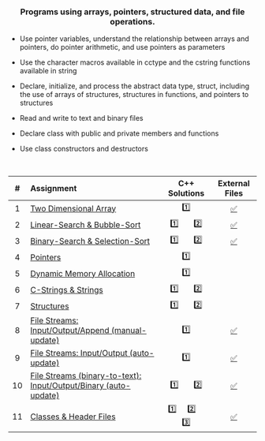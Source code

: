 ### <p align="center"> Programs using arrays, pointers, structured data, and file operations. </p>

* Use pointer variables, understand the relationship between arrays and pointers, do pointer arithmetic, and use pointers as parameters

* Use the character macros available in cctype and the cstring functions available in string

* Declare, initialize, and process the abstract data type, struct, including the use of arrays of structures, structures in functions, and pointers to structures

* Read and write to text and binary files

* Declare class with public and private members and functions

* Use class constructors and destructors

<br>

| # | Assignment | C++ Solutions | External Files |
|:---:|:---|:---:|:---:|
| 1 | [Two Dimensional Array](assignments/01-twoDimensionalArray/docs/Assignment_1.pdf) | [:one:](./assignments/01-twoDimensionalArray/assignment_1.cpp) | [:white_check_mark:](./assignments/01-twoDimensionalArray) |
| 2 | [Linear-Search & Bubble-Sort](assignments/02-linearSearch-BubbleSort/docs/Assignment_2.pdf) | [:one:](./assignments/02-linearSearch-BubbleSort/assignment_2.1.cpp)  &nbsp;  &nbsp;  &nbsp;  [:two:](./assignments/02-linearSearch-BubbleSort/assignment_2.2.cpp) | [:white_check_mark:](./assignments/02-linearSearch-BubbleSort) |
| 3 | [Binary-Search & Selection-Sort](assignments/03-binarySearch-selectionSort/docs/Assignment_3.pdf) | [:one:](./assignments/03-binarySearch-selectionSort/assignment_3.1.cpp)  &nbsp;  &nbsp;  &nbsp;  [:two:](./assignments/03-binarySearch-selectionSort/assignment_3.2.cpp) | [:white_check_mark:](./assignments/03-binarySearch-selectionSort) |
| 4 | [Pointers](assignments/04-pointers/docs/Assignment_4.pdf) | [:one:](./assignments/04-pointers/assignment_4.cpp) |  |
| 5 | [Dynamic Memory Allocation](assignments/05-dynamicMemoryAllocation/docs/Assignment_5.pdf) | [:one:](./assignments/05-dynamicMemoryAllocation/assignment_5.cpp) |  |
| 6 | [C-Strings & Strings](assignments/06-cString-string/docs/Assignment_6.pdf) | [:one:](./assignments/06-cString-string/assignment_6.1.cpp)  &nbsp;  &nbsp;  &nbsp;  [:two:](./assignments/06-cString-string/assignment_6.2.cpp) | |
| 7 | [Structures](assignments/07-structures/docs/Assignment_7.pdf) | [:one:](./assignments/07-structures/assignment_7.1.cpp)  &nbsp;  &nbsp;  &nbsp;  [:two:](./assignments/07-structures/assignment_7.2.cpp) |  |
| 8 | [File Streams: Input/Output/Append (manual-update)](assignments/08-fstream-manualUpdate/docs/Assignment_8.pdf) | [:one:](./assignments/08-fstream-manualUpdate/assignment_8.cpp) | [:white_check_mark:](./assignments/08-fstream-manualUpdate) |
| 9 | [File Streams: Input/Output (auto-update)](assignments/09-fstream-autoUpdate/docs/Assignment_9.pdf) | [:one:](./assignments/09-fstream-autoUpdate/assignment_9.cpp) | [:white_check_mark:](./assignments/09-fstream-autoUpdate) |
| 10 | [File Streams (binary-to-text): Input/Output/Binary (auto-update)](assignments/10-fstream-autoUpdate-binaryToText/docs/Assignment_10.pdf) | [:one:](./assignments/10-fstream-autoUpdate-binaryToText/assignment_10.1.cpp)  &nbsp;  &nbsp;  &nbsp;  [:two:](./assignments/10-fstream-autoUpdate-binaryToText/assignment_10.2.cpp) | [:white_check_mark:](./assignments/10-fstream-autoUpdate-binaryToText) |
| 11 | [Classes & Header Files](assignments/11-classes-headerFiles/docs/Assignment_11.pdf) | [:one:](./assignments/11-classes-headerFiles/SportName.cpp)  &nbsp;  &nbsp;  [:two:](./assignments/11-classes-headerFiles/Date.cpp)  &nbsp;  &nbsp;  [:three:](./assignments/11-classes-headerFiles/Sport.cpp) | [:white_check_mark:](./assignments/11-classes-headerFiles/) |
